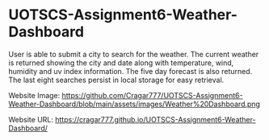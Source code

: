 # UOTSCS-Assignment6-Weather-Dashboard

User is able to submit a city to search for the weather. The current weather is returned showing the city and date along with temperature, wind, humidity and uv index information. The five day forecast is also returned. The last eight searches persist in local storage for easy retrieval.

Website Image:
https://github.com/Cragar777/UOTSCS-Assignment6-Weather-Dashboard/blob/main/assets/images/Weather%20Dashboard.png

Website URL:
https://cragar777.github.io/UOTSCS-Assignment6-Weather-Dashboard/
